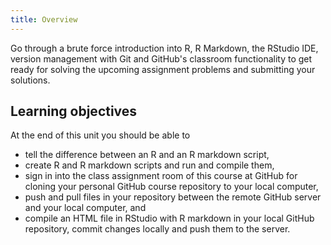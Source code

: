 ```yaml
---
title: Overview
---
```


Go through a brute force introduction into R, R Markdown, the RStudio IDE, version management with Git and GitHub's classroom functionality to get ready for solving the upcoming assignment problems and submitting your solutions.
<!--more-->


## Learning objectives

At the end of this unit you should be able to

* tell the difference between an R and an R markdown script,
* create R and R markdown scripts and run and compile them,
* sign in into the class assignment room of this course at GitHub for cloning your personal GitHub course repository to your local computer, 
* push and pull files in your repository between the remote GitHub server and your local computer, and
* compile an HTML file in RStudio with R markdown in your local GitHub repository, commit changes locally and push them to the server.


